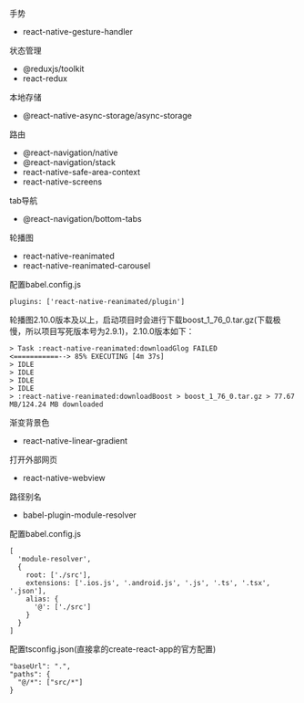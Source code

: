 手势

* react-native-gesture-handler

状态管理

* @reduxjs/toolkit
* react-redux

本地存储

* @react-native-async-storage/async-storage

路由

* @react-navigation/native
* @react-navigation/stack
* react-native-safe-area-context
* react-native-screens

tab导航

* @react-navigation/bottom-tabs

轮播图

* react-native-reanimated
* react-native-reanimated-carousel

配置babel.config.js
```
plugins: ['react-native-reanimated/plugin']
```

轮播图2.10.0版本及以上，启动项目时会进行下载boost_1_76_0.tar.gz(下载极慢，所以项目写死版本号为2.9.1)，2.10.0版本如下：

```
> Task :react-native-reanimated:downloadGlog FAILED
<===========--> 85% EXECUTING [4m 37s]
> IDLE
> IDLE
> IDLE
> IDLE
> :react-native-reanimated:downloadBoost > boost_1_76_0.tar.gz > 77.67 MB/124.24 MB downloaded
```

渐变背景色

* react-native-linear-gradient

打开外部网页

* react-native-webview

路径别名

* babel-plugin-module-resolver

配置babel.config.js
```
[
  'module-resolver',
  {
    root: ['./src'],
    extensions: ['.ios.js', '.android.js', '.js', '.ts', '.tsx', '.json'],
    alias: {
      '@': ['./src']
    }
  }
]
```

配置tsconfig.json(直接拿的create-react-app的官方配置)
```
"baseUrl": ".",
"paths": {
  "@/*": ["src/*"]
}
```
